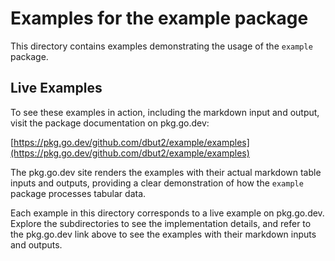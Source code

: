 # Examples for the example package

This directory contains examples demonstrating the usage of the `example` package.

## Live Examples

To see these examples in action, including the markdown input and output, visit the package documentation on pkg.go.dev:

[https://pkg.go.dev/github.com/dbut2/example/examples](https://pkg.go.dev/github.com/dbut2/example/examples)

The pkg.go.dev site renders the examples with their actual markdown table inputs and outputs, providing a clear demonstration of how the `example` package processes tabular data.

Each example in this directory corresponds to a live example on pkg.go.dev. Explore the subdirectories to see the implementation details, and refer to the pkg.go.dev link above to see the examples with their markdown inputs and outputs.
